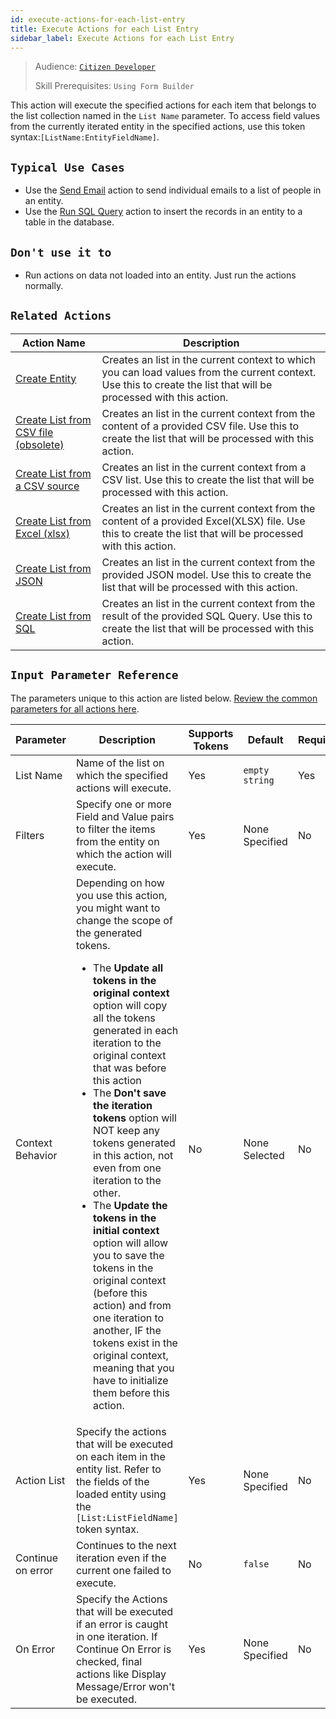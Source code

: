 ```yaml
---
id: execute-actions-for-each-list-entry
title: Execute Actions for each List Entry
sidebar_label: Execute Actions for each List Entry
---
```


> Audience: [`Citizen Developer`](/audience.md#citizen-developers)
>
> Skill Prerequisites: `Using Form Builder`

This action will execute the specified actions for each item that belongs to the list collection named in the `List Name` parameter. To access field values from the currently iterated entity in the specified actions, use this token syntax:`[ListName:EntityFieldName]`.

## `Typical Use Cases`

- Use the [Send Email](/actions/send-email.md) action to send individual emails to a list of people in an entity.
- Use the [Run SQL Query](/actions/run-sql-query.md) action to insert the records in an entity to a table in the database.

## `Don't use it to`

- Run actions on data not loaded into an entity. Just run the actions normally.

## `Related Actions`

| Action Name | Description |
| -- | -- |
| [Create Entity](/actions/create-entity.md)   | Creates an list in the current context to which you can load values from the current context. Use this to create the list that will be processed with this action. |
| [Create List from CSV file (obsolete)](/actions/create-list-from-csv-file-obsolete.md)   | Creates an list in the current context from the content of a provided CSV file. Use this to create the list that will be processed with this action. |
| [Create List from a CSV source](/actions/create-list-from-a-csv-source.md)   | Creates an list in the current context from a CSV list. Use this to create the list that will be processed with this action. |
| [Create List from Excel (xlsx) ](/actions/create-list-from-excel-xlsx.md)   | Creates an list in the current context from the content of a provided Excel(XLSX) file. Use this to create the list that will be processed with this action. |
| [Create List from JSON](/actions/create-list-from-json.md)   | Creates an list in the current context from the provided JSON model. Use this to create the list that will be processed with this action. |
| [Create List from SQL](/actions/create-list-from-sql.md)   | Creates an list in the current context from the result of the provided SQL Query. Use this to create the list that will be processed with this action. |

## `Input Parameter Reference`

The parameters unique to this action are listed below. [Review the common parameters for all actions here](/actions/common-parameters.md).

| Parameter| Description| Supports Tokens | Default| Required |
| -- | -- | -- | -- | -- |
| List Name | Name of the list on which the specified actions will execute. | Yes | `empty string` | Yes |
| Filters | Specify one or more Field and Value pairs to filter the items from the entity on which the action will execute. | Yes | None Specified | No |
| Context Behavior | Depending on how you use this action, you might want to change the scope of the generated tokens.<ul><li>The **Update all tokens in the original context** option will copy all the tokens generated in each iteration to the original context that was before this action </li><li>The **Don't save the iteration tokens** option will NOT keep any tokens generated in this action, not even from one iteration to the other.</li><li>The **Update the tokens in the initial context** option will allow you to save the tokens in the original context (before this action) and from one iteration to another, IF the tokens exist in the original context, meaning that you have to initialize them before this action.</li></ul> | No | None Selected | No |
| Action List | Specify the actions that will be executed on each item in the entity list. Refer to the fields of the loaded entity using the `[List:ListFieldName]` token syntax. | Yes | None Specified | No |
| Continue on error | Continues to the next iteration even if the current one failed to execute. | No | `false` | No |
| On Error | Specify the Actions that will be executed if an error is caught in one iteration. If Continue On Error is checked, final actions like Display Message/Error won't be executed. | Yes | None Specified | No |
